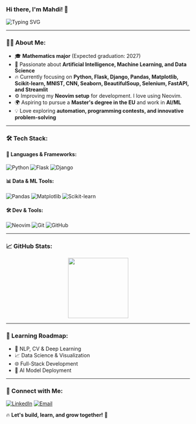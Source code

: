 ### Hi there, I'm Mahdi! 👋

![Typing SVG](https://readme-typing-svg.herokuapp.com?font=Fira+Code&size=20&pause=1000&color=F77F00&width=600&lines=Mathematics+Student+%7C+Aspiring+AI+Engineer;Python+Enthusiast+%7C+Open+Source+Learner;Building+Projects+%7C+Exploring+Machine+Learning)

---

### 🧑‍💻 About Me:
- 🎓 **Mathematics major** (Expected graduation: 2027)
- 🚀 Passionate about **Artificial Intelligence, Machine Learning, and Data Science**
- 🔥 Currently focusing on **Python, Flask, Django, Pandas, Matplotlib, Scikit-learn, MNIST, CNN, Seaborn, BeautifulSoup, Selenium, FastAPI, and Streamlit**
- ⚙️ Improving my **Neovim setup** for development. I love using Neovim.
- 🌍 Aspiring to pursue a **Master's degree in the EU** and work in **AI/ML**
- 💡 Love exploring **automation, programming contests, and innovative problem-solving**

---

### 🛠️ Tech Stack:

#### 🚀 Languages & Frameworks:
![Python](https://img.shields.io/badge/Python-3776AB?style=for-the-badge&logo=python&logoColor=white)
![Flask](https://img.shields.io/badge/Flask-000000?style=for-the-badge&logo=flask&logoColor=white)
![Django](https://img.shields.io/badge/Django-092E20?style=for-the-badge&logo=django&logoColor=white)

#### 📊 Data & ML Tools:
![Pandas](https://img.shields.io/badge/Pandas-150458?style=for-the-badge&logo=pandas&logoColor=white)
![Matplotlib](https://img.shields.io/badge/Matplotlib-11557C?style=for-the-badge&logo=matplotlib&logoColor=white)
![Scikit-learn](https://img.shields.io/badge/Scikit--learn-F7931E?style=for-the-badge&logo=scikit-learn&logoColor=white)

#### 🛠️ Dev & Tools:
![Neovim](https://img.shields.io/badge/Neovim-57A143?style=for-the-badge&logo=neovim&logoColor=white)
![Git](https://img.shields.io/badge/Git-F05032?style=for-the-badge&logo=git&logoColor=white)
![GitHub](https://img.shields.io/badge/GitHub-181717?style=for-the-badge&logo=github&logoColor=white)

---

### 📈 GitHub Stats:
<p align="center">
  <img src="https://github-readme-stats.vercel.app/api?username=mahdihasan7&show_icons=true&theme=github_dark&hide_border=true" height="165px" />
</p>

---

### 🌱 Learning Roadmap:
- 🧠 NLP, CV & Deep Learning
- 📈 Data Science & Visualization
- 🌐 Full-Stack Development
- 🚀 AI Model Deployment

---

### 🤝 Connect with Me:
[![LinkedIn](https://img.shields.io/badge/LinkedIn-0077B5?style=for-the-badge&logo=linkedin&logoColor=white)](https://www.linkedin.com/in/mahdihasan7/)
[![Email](https://img.shields.io/badge/Email-D14836?style=for-the-badge&logo=gmail&logoColor=white)](mailto:mahdihasan71999@gmail.com)

🔥 **Let's build, learn, and grow together!** 🚀
